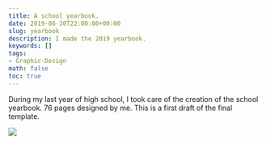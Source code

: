 ```yaml
---
title: A school yearbook.
date: 2019-06-30T22:00:00+00:00
slug: yearbook
description: I made the 2019 yearbook.
keywords: []
tags:
- Graphic-Design
math: false
toc: true
---
```


During my last year of high school, I took care of the creation of the school yearbook. 76 pages designed by me. This is a first draft of the final template.

![](/uploads/yearbook.jpg)
